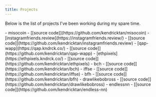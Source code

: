 ```yaml
---
title: Projects
---
```


Below is the list of projects I've been working during my spare time.

<div class="content-body">
- misocoin - [[source code]](https://github.com/kendricktan/misocoin)
- [instagramfriends.review](https://instagramfriends.review/) - [[source code]](https://github.com/kendricktan/instagramfriends.review)
- [qap-wapp](https://qap.kndrck.co/) - [[source code]](https://github.com/kendricktan/qap-wapp)
- [ethpixels](https://ethpixels.kndrck.co/) - [[source code]](https://github.com/kendricktan/ethpixels)
- bch - [[source code]](https://github.com/kendricktan/bch)
- iffse - [[source code]](https://github.com/kendricktan/iffse)
- bfh - [[source code]](https://github.com/kendricktan/bfh)
- drawlikebobross - [[source code]](https://github.com/kendricktan/drawlikebobross)
- endlessnn - [[source code]](https://github.com/kendricktan/endless-nn)
</div>